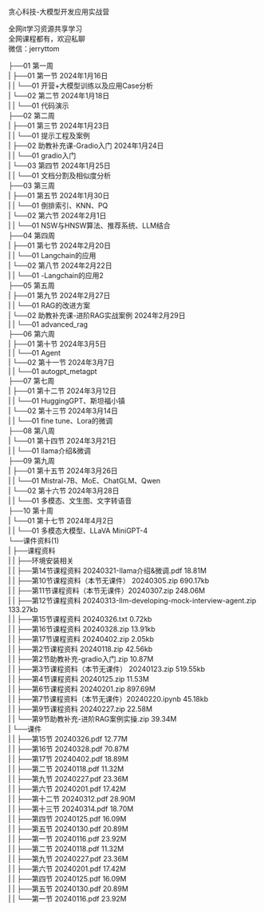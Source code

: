 贪心科技-大模型开发应用实战营

全网it学习资源共享学习<br>全网课程都有，欢迎私聊<br>微信：jerryttom<br>

├──01 第一周<br> | ├──01 第一节 2024年1月16日<br> | | └──01 开营+大模型训练以及应用Case分析<br> | └──02 第二节 2024年1月18日<br> | | └──01 代码演示<br> ├──02 第二周<br> | ├──01 第三节 2024年1月23日<br> | | └──01 提示工程及案例<br> | ├──02 助教补充课-Gradio入门 2024年1月24日<br> | | └──01 gradio入门<br> | └──03 第四节 2024年1月25日<br> | | └──01 文档分割及相似度分析<br> ├──03 第三周<br> | ├──01 第五节 2024年1月30日<br> | | └──01 倒排索引、KNN、PQ<br> | └──02 第六节 2024年2月1日<br> | | └──01 NSW与HNSW算法、推荐系统、LLM结合<br> ├──04 第四周<br> | ├──01 第七节 2024年2月20日<br> | | └──01 Langchain的应用<br> | └──02 第八节 2024年2月22日<br> | | └──01 -Langchain的应用2<br> ├──05 第五周<br> | ├──01 第九节 2024年2月27日<br> | | └──01 RAG的改进方案<br> | └──02 助教补充课-进阶RAG实战案例 2024年2月29日<br> | | └──01 advanced_rag<br> ├──06 第六周<br> | ├──01 第十节 2024年3月5日<br> | | └──01 Agent<br> | └──02 第十一节 2024年3月7日<br> | | └──01 autogpt_metagpt<br> ├──07 第七周<br> | ├──01 第十二节 2024年3月12日<br> | | └──01 HuggingGPT、斯坦福小镇<br> | └──02 第十三节 2024年3月14日<br> | | └──01 fine tune、Lora的微调<br> ├──08 第八周<br> | └──01 第十四节 2024年3月21日<br> | | └──01 llama介绍&amp;微调<br> ├──09 第九周<br> | ├──01 第十五节 2024年3月26日<br> | | └──01 Mistral-7B、MoE、ChatGLM、Qwen<br> | └──02 第十六节 2024年3月28日<br> | | └──01 多模态、文生图、文字转语音<br> ├──10 第十周<br> | └──01 第十七节 2024年4月2日<br> | | └──01 多模态大模型、LLaVA MiniGPT-4<br> └──课件资料(1)<br> | ├──课程资料<br> | | ├──环境安装相关<br> | | ├──第14节课程资料 20240321-llama介绍&amp;微调.pdf 18.81M<br> | | ├──第10节课程资料（本节无课件） 20240305.zip 690.17kb<br> | | ├──第11节课程资料（本节无课件）20240307.zip 248.06M<br> | | ├──第12节课程资料 20240313-llm-developing-mock-interview-agent.zip 133.27kb<br> | | ├──第15节课程资料 20240326.txt 0.72kb<br> | | ├──第16节课程资料 20240328.zip 13.91kb<br> | | ├──第17节课程资料 20240402.zip 2.05kb<br> | | ├──第2节课程资料 20240118.zip 42.56kb<br> | | ├──第2节助教补充-gradio入门.zip 10.87M<br> | | ├──第3节课程资料（本节无课件） 20240123.zip 519.55kb<br> | | ├──第4节课程资料 20240125.zip 11.53M<br> | | ├──第6节课程资料 20240201.zip 897.69M<br> | | ├──第7节课程资料（本节无课件）20240220.ipynb 45.18kb<br> | | ├──第9节课程资料 20240227.zip 22.58M<br> | | └──第9节助教补充-进阶RAG案例实操.zip 39.34M<br> | └──课件<br> | | ├──第15节 20240326.pdf 12.77M<br> | | ├──第16节 20240328.pdf 70.87M<br> | | ├──第17节 20240402.pdf 18.89M<br> | | ├──第二节 20240118.pdf 11.32M<br> | | ├──第九节 20240227.pdf 23.36M<br> | | ├──第六节 20240201.pdf 17.42M<br> | | ├──第十二节 20240312.pdf 28.90M<br> | | ├──第十三节 20240314.pdf 18.70M<br> | | ├──第四节 20240125.pdf 16.09M<br> | | ├──第五节 20240130.pdf 20.89M<br> | | ├──第一节 20240116.pdf 23.92M<br> | | ├──第二节 20240118.pdf 11.32M<br> | | ├──第九节 20240227.pdf 23.36M<br> | | ├──第六节 20240201.pdf 17.42M<br> | | ├──第四节 20240125.pdf 16.09M<br> | | ├──第五节 20240130.pdf 20.89M<br> | | └──第一节 20240116.pdf 23.92M